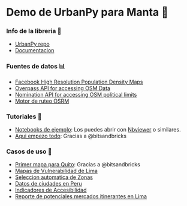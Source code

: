 # Demo de UrbanPy para Manta :rocket:

### Info de la libreria :city_sunrise:

- [UrbanPy repo](https://github.com/EL-BID/urbanpy)
- [Documentacion](https://el-bid.github.io/urbanpy/)

### Fuentes de datos :bar_chart:

- [Facebook High Resolution Population Density Maps](https://data.humdata.org/organization/facebook?q=population)
- [Overpass API for accessing OSM Data](https://wiki.openstreetmap.org/wiki/Overpass_API)
- [Nomination API for accessing OSM political limits](https://nominatim.org/release-docs/develop/api/Search/)
- [Motor de ruteo OSRM](http://project-osrm.org/docs/v5.23.0/api/#)

### Tutoriales :notebook:

- [Notebooks de ejemplo](https://github.com/EL-BID/urbanpy/tree/master/notebooks): Los puedes abrir con [Nbviewer](https://nbviewer.jupyter.org/) o similares.
- [Aqui empezo todo](https://vulnerabilidad-codigo.netlify.app/): Gracias a @bitsandbricks

### Casos de uso :file_folder:

- [Primer mapa para Quito](https://vulnerabilidad.netlify.app/): Gracias a @bitsandbricks
- [Mapas de Vulnerabilidad de Lima](https://www.observatoriodelima.org/vulnerabilidad/)
- [Seleccion automatica de Zonas](https://www.observatoriodelima.org/prep_covid19/)
- [Datos de ciudades en Peru](https://www.observatoriodelima.org/ciudades_covid/)
- [Indicadores de Accesibilidad](https://www.observatoriodelima.org/lima-15-minutos/)
- [Reporte de potenciales mercados itinerantes en Lima](https://www.observatoriodelima.org/mercados_itinerantes/)

